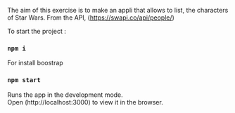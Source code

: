 
The aim of this exercise is to make an appli that allows to list, the characters of Star Wars. From the API, (https://swapi.co/api/people/)

To start the project : 

### `npm i`

For install boostrap 

### `npm start`

Runs the app in the development mode.<br>
Open (http://localhost:3000) to view it in the browser.





